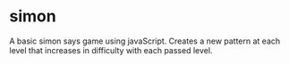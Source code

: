 # simon
A basic simon says game using javaScript. Creates a new pattern at each level that increases in difficulty with each passed level.
